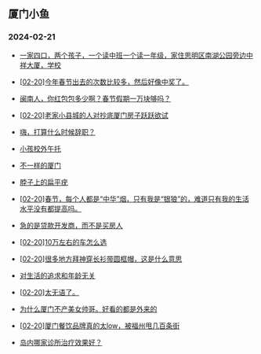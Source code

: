 ## 厦门小鱼 
### 2024-02-21

+ [一家四口，两个孩子，一个读中班一个读一年级，家住思明区南湖公园旁边中祥大厦，学校](http://bbs.xmfish.com/read-htm-tid-18148492.html)

+ [[02-20]今年春节出去的次数比较多，然后好像中奖了。](http://bbs.xmfish.com/read-htm-tid-18148560.html)

+ [闽南人，你红包包多少啊？春节假期一万块够吗？](http://bbs.xmfish.com/read-htm-tid-18148266.html)

+ [[02-20]老家小县城的人对抄底厦门房子跃跃欲试](http://bbs.xmfish.com/read-htm-tid-18148438.html)

+ [嗨，打算什么时候辞职？](http://bbs.xmfish.com/read-htm-tid-18148433.html)

+ [小孩校外午托](http://bbs.xmfish.com/read-htm-tid-18148253.html)

+ [不一样的厦门](http://bbs.xmfish.com/read-htm-tid-18148382.html)

+ [脖子上的扁平疣](http://bbs.xmfish.com/read-htm-tid-18148357.html)

+ [[02-20]春节，每个人都是“中华”烟，只有我是“银狼”的，难道只有我的生活水平没有都提高吗。](http://bbs.xmfish.com/read-htm-tid-18148368.html)

+ [急的是贷款开发商，而不是买房人](http://bbs.xmfish.com/read-htm-tid-18148394.html)

+ [[02-20]10万左右的车怎么选](http://bbs.xmfish.com/read-htm-tid-18148564.html)

+ [[02-20]很多地方拜神穿长衫带圆框帽，这是什么意思](http://bbs.xmfish.com/read-htm-tid-18148360.html)

+ [对生活的追求和年龄无关](http://bbs.xmfish.com/read-htm-tid-18148501.html)

+ [[02-20]太无语了。](http://bbs.xmfish.com/read-htm-tid-18148488.html)

+ [为什么厦门不产美女帅哥。好看的都是外来的](http://bbs.xmfish.com/read-htm-tid-18148485.html)

+ [[02-20]厦门餐饮品牌真的太low，被福州甩几百条街](http://bbs.xmfish.com/read-htm-tid-18148491.html)

+ [岛内哪家诊所治疗效果好？](http://bbs.xmfish.com/read-htm-tid-18148632.html)

